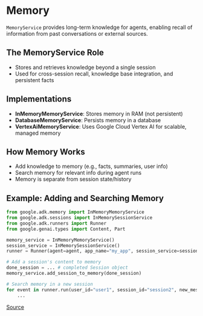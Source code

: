 # Memory

`MemoryService` provides long-term knowledge for agents, enabling recall of information from past conversations or external sources.

## The MemoryService Role
- Stores and retrieves knowledge beyond a single session
- Used for cross-session recall, knowledge base integration, and persistent facts

## Implementations
- **InMemoryMemoryService**: Stores memory in RAM (not persistent)
- **DatabaseMemoryService**: Persists memory in a database
- **VertexAiMemoryService**: Uses Google Cloud Vertex AI for scalable, managed memory

## How Memory Works
- Add knowledge to memory (e.g., facts, summaries, user info)
- Search memory for relevant info during agent runs
- Memory is separate from session state/history

## Example: Adding and Searching Memory
```python
from google.adk.memory import InMemoryMemoryService
from google.adk.sessions import InMemorySessionService
from google.adk.runners import Runner
from google.genai.types import Content, Part

memory_service = InMemoryMemoryService()
session_service = InMemorySessionService()
runner = Runner(agent=agent, app_name="my_app", session_service=session_service, memory_service=memory_service)

# Add a session's content to memory
done_session = ... # completed Session object
memory_service.add_session_to_memory(done_session)

# Search memory in a new session
for event in runner.run(user_id="user1", session_id="session2", new_message=Content(parts=[Part(text="Recall info")])):
    ...
```

[Source](https://google.github.io/adk-docs/sessions/memory/) 